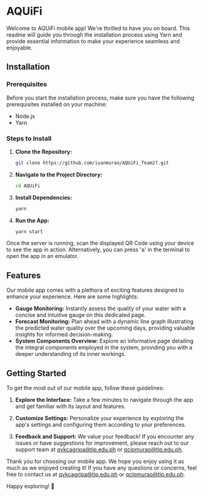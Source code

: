 
# AQUiFi

Welcome to AQUiFi mobile app! We're thrilled to have you on board. This readme will guide you through the installation process using Yarn and provide essential information to make your experience seamless and enjoyable.

## Installation

### Prerequisites

Before you start the installation process, make sure you have the following prerequisites installed on your machine:

- Node.js
- Yarn

### Steps to Install

1. **Clone the Repository:**
   ```bash
   git clone https://github.com/ivanmurao/AQUiFi_Team27.git
   ```

2. **Navigate to the Project Directory:**
   ```bash
   cd AQUiFi
   ```

3. **Install Dependencies:**
   ```bash
   yarn
   ```

4. **Run the App:**
   ```bash
   yarn start
   ```
Once the server is running, scan the displayed QR Code using your device to see the app in action. Alternatively, you can press 'a' in the terminal to open the app in an emulator.

## Features

Our mobile app comes with a plethora of exciting features designed to enhance your experience. Here are some highlights:

- **Gauge Monitoring:** Instantly assess the quality of your water with a concise and intuitive gauge on this dedicated page.
- **Forecast Monitoring:** Plan ahead with a dynamic line graph illustrating the predicted water quality over the upcoming days, providing valuable insights for informed decision-making.
- **System Components Overview:** Explore an informative page detailing the integral components employed in the system, providing you with a deeper understanding of its inner workings.

## Getting Started

To get the most out of our mobile app, follow these guidelines:

1. **Explore the Interface:**
   Take a few minutes to navigate through the app and get familiar with its layout and features.

2. **Customize Settings:**
   Personalize your experience by exploring the app's settings and configuring them according to your preferences.

3. **Feedback and Support:**
   We value your feedback! If you encounter any issues or have suggestions for improvement, please reach out to our support team at qvkcagripa@tip.edu.ph or qcipmurao@tip.edu.ph.


Thank you for choosing our mobile app. We hope you enjoy using it as much as we enjoyed creating it! If you have any questions or concerns, feel free to contact us at qvkcagripa@tip.edu.ph or qcipmurao@tip.edu.ph.

Happy exploring! 🚀
